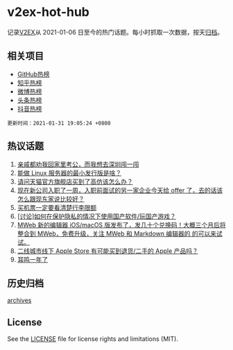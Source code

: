 # v2ex-hot-hub

 记录[V2EX](https://www.v2ex.com/)从 2021-01-06 日至今的热门话题。每小时抓取一次数据，按天[归档](archives)。
 
 ## 相关项目

- [GitHub热榜](https://github.com/lonnyzhang423/github-hot-hub)
- [知乎热榜](https://github.com/lonnyzhang423/zhihu-hot-hub)
- [微博热榜](https://github.com/lonnyzhang423/weibo-hot-hub)
- [头条热榜](https://github.com/lonnyzhang423/toutiao-hot-hub)
- [抖音热榜](https://github.com/lonnyzhang423/douyin-hot-hub)


 `更新时间：2021-01-31 19:05:24 +0800`

## 热议话题

1. [亲戚都劝我回家里考公，而我想去深圳闯一闯](https://www.v2ex.com/t/749886)
1. [能做 Linux 服务器的最小发行版是啥？](https://www.v2ex.com/t/749947)
1. [请问天猫官方旗舰店买到了高仿该怎么办？](https://www.v2ex.com/t/749909)
1. [现在新公司入职了一周，入职前面试的另一家企业今天给 offer 了，去的话该怎么跟现东家说比较好？](https://www.v2ex.com/t/749929)
1. [买机票一定要看清楚行李限额](https://www.v2ex.com/t/749949)
1. [[讨论]如何在保护隐私的情况下使用国产软件/玩国产游戏？](https://www.v2ex.com/t/749960)
1. [MWeb 新的编辑器 iOS/macOS 版发布了，发几十个兑换码！大概三个月后将整合到 MWeb，免费升级，关注 MWeb 和 Markdown 编辑器的 的可以来试试。](https://www.v2ex.com/t/749958)
1. [二线城市线下 Apple Store 有可能买到退货/二手的 Apple 产品吗？](https://www.v2ex.com/t/749927)
1. [耳鸣一年了](https://www.v2ex.com/t/749936)

## 历史归档

[archives](archives)

## License

See the [LICENSE](LICENSE) file for license rights and limitations (MIT).
